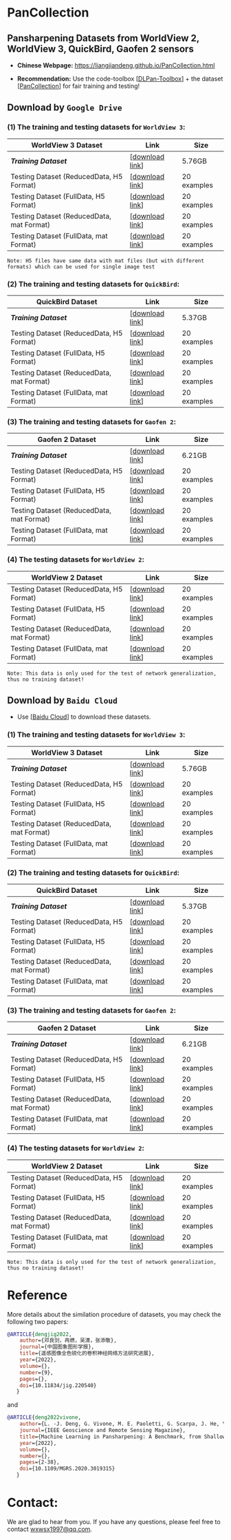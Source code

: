 # PanCollection

##  Pansharpening Datasets from WorldView 2,  WorldView 3,  QuickBird,  Gaofen 2 sensors

* **Chinese Webpage:** https://liangjiandeng.github.io/PanCollection.html

* **Recommendation:** Use the code-toolbox [[DLPan-Toolbox](https://github.com/liangjiandeng/DLPan-Toolbox)] + the dataset [[PanCollection](https://github.com/liangjiandeng/PanCollection)] for fair training and testing!

## Download by ``Google Drive``

### (1)  The training and testing datasets for ``WorldView 3``:

  | **WorldView 3** Dataset                   | Link                                            | Size |
  | ----------------------------------------- | ----------------------------------------------- | -------- |
  | ***Training Dataset***                    | [[download link](https://drive.google.com/drive/folders/1CHs49xius3zH3PIrAxAkbNfKEy82_fMb?usp=sharing)]  | 5.76GB|
  | Testing Dataset (ReducedData, H5 Format)  |  [[download link](https://drive.google.com/drive/folders/1EYjaAxTheNPvukvifKXMq8m_dJ-8qz8G?usp=sharing)]  | 20 examples     |
  | Testing Dataset (FullData, H5 Format)     |  [[download link](https://drive.google.com/drive/folders/1x3b3ERBXKGXncTRL3gKcidV5BBdG2QjC?usp=sharing)]  | 20 examples     |
  | Testing Dataset (ReducedData, mat Format) |  [[download link](https://drive.google.com/drive/folders/1bhSQ5qDmwnQGkibQAt_M6ZBoF8_7YZ2n?usp=sharing)]  | 20 examples     |
  | Testing Dataset (FullData, mat Format)    |  [[download link](https://drive.google.com/drive/folders/16pGIqvwWfyQVvkk3s1xrwLpavqQd0Bv7?usp=sharing)]  | 20 examples     |
  
  ``Note: H5 files have same data with mat files (but with different formats) which can be used for single image test``
  
  
 ### (2)  The training and testing datasets for ``QuickBird``:

  | **QuickBird** Dataset                   | Link                                            | Size |
  | ----------------------------------------- | ----------------------------------------------- | -------- |
  | ***Training Dataset***                    | [[download link](https://drive.google.com/drive/folders/1Gbk0oaXepD4tuIZIr0PMro4uJ8xUP9vG?usp=sharing)]  | 5.37GB|
  | Testing Dataset (ReducedData, H5 Format)  |  [[download link](https://drive.google.com/drive/folders/1g4kB3Yxmn6Y8_OCqE1Mra1GoUKCmHOUm?usp=sharing)]  | 20 examples     |
  | Testing Dataset (FullData, H5 Format)     |  [[download link](https://drive.google.com/drive/folders/1E55TDuIRZlncPbzLSk1RIlYuO03vK2os?usp=sharing)]  | 20 examples     |
  | Testing Dataset (ReducedData, mat Format) |  [[download link](https://drive.google.com/drive/folders/1HQJZfms9V0mduQulouuf_46bs9daQnkp?usp=sharing)]  | 20 examples     |
  | Testing Dataset (FullData, mat Format)    |  [[download link](https://drive.google.com/drive/folders/1bTmEpPksnQjcyjKHJ-nORQwJkIqazml1?usp=sharing)]  | 20 examples     |
  

 ### (3)  The training and testing datasets for ``Gaofen 2``:

  | **Gaofen 2** Dataset                   | Link                                            | Size |
  | ----------------------------------------- | ----------------------------------------------- | -------- |
  | ***Training Dataset***                    | [[download link](https://drive.google.com/drive/folders/1gNV7BlGy06ee0BqgxBfFMNnfzGrPTA9K?usp=sharing)]  | 6.21GB|
  | Testing Dataset (ReducedData, H5 Format)  |  [[download link](https://drive.google.com/drive/folders/1g4f2NElV7By2gWhCavrDaglzCxiDT6CP?usp=sharing)]  | 20 examples     |
  | Testing Dataset (FullData, H5 Format)     |  [[download link](https://drive.google.com/drive/folders/17ZI94qlPXhsKE3iw94RHcSNPSeRNv3_L?usp=sharing)]  | 20 examples     |
  | Testing Dataset (ReducedData, mat Format) |  [[download link](https://drive.google.com/drive/folders/1y7S7qPF07k7pRudyi9KSuAPAXk2wiz1O?usp=sharing)]  | 20 examples     |
  | Testing Dataset (FullData, mat Format)    |  [[download link](https://drive.google.com/drive/folders/1GMePYYHhQARDOGfeTv6cHqfxCck4XU5U?usp=sharing)]  | 20 examples     |
  
  
 ### (4)  The testing datasets for ``WorldView 2``:

  | **WorldView 2** Dataset                   | Link                                            | Size |
  | ----------------------------------------- | ----------------------------------------------- | -------- |
  | Testing Dataset (ReducedData, H5 Format)  | [[download link](https://drive.google.com/drive/folders/1bpx99ewDRhe8jgAnr4XUMxvb2PqMxKk4?usp=sharing)]  | 20 examples     |
  | Testing Dataset (FullData, H5 Format)     | [[download link](https://drive.google.com/drive/folders/1uIYVnceftT3KjM_WRLwMpy0IOgpNmMIv?usp=sharing)]   | 20 examples     |
  | Testing Dataset (ReducedData, mat Format) | [[download link](https://drive.google.com/drive/folders/1NZ1LJKIAZpOU7CnKbJxAxz0SOLOF6OWT?usp=sharing)]  | 20 examples     |
  | Testing Dataset (FullData, mat Format)    | [[download link](https://drive.google.com/drive/folders/1wDBTv8ZBDEkcN1rDuPOwTqTE3rwmtsAd?usp=sharing)]  | 20 examples     |  

``Note: This data is only used for the test of network generalization, thus no training dataset!``
  
  
  
## Download by ``Baidu Cloud``

* Use [[Baidu Cloud](https://pan.baidu.com/pcloud/home)] to download these datasets.

### (1)  The training and testing datasets for ``WorldView 3``:

  | **WorldView 3** Dataset                   | Link                                            | Size |
  | ----------------------------------------- | ----------------------------------------------- | -------- |
  | ***Training Dataset***                    |  [[download link](https://pan.baidu.com/s/18IlBDl4Xq7BdSn6XXYNoJg?pwd=1234#list/path=%2F)]  | 5.76GB     |
  | Testing Dataset (ReducedData, H5 Format)  |  [[download link](https://pan.baidu.com/s/1vh3ZxAovRRw_j10MBR_Pmg?pwd=1234#list/path=%2F)]  | 20 examples     |
  | Testing Dataset (FullData, H5 Format)     |  [[download link](https://pan.baidu.com/s/1AaSSMtk0AnlK_qBS8te8pA?pwd=1234#list/path=%2F)]  | 20 examples     |
  | Testing Dataset (ReducedData, mat Format) |  [[download link](https://pan.baidu.com/s/1XPYab7B_8wLSIKeN3Phj5w?pwd=1234#list/path=%2F)]  | 20 examples     |
  | Testing Dataset (FullData, mat Format)    |  [[download link](https://pan.baidu.com/s/1isoPLZ_Wnkrubnb38sa4Qg?pwd=1234#list/path=%2F)]  | 20 examples     |

### (2)  The training and testing datasets for ``QuickBird``:

  | **QuickBird** Dataset                   | Link                                            | Size |
  | ----------------------------------------- | ----------------------------------------------- | -------- |
  | ***Training Dataset***                    | [[download link](https://pan.baidu.com/s/1lWmRpTZoMpwlyFZ5UjSzRg?pwd=1234#list/path=%2F)]  | 5.37GB     |
  | Testing Dataset (ReducedData, H5 Format)  | [[download link](https://pan.baidu.com/s/1OHUTvuyQJ-QTbl_kuAhxNA?pwd=1234#list/path=%2F)]  | 20 examples     |
  | Testing Dataset (FullData, H5 Format)     | [[download link](https://pan.baidu.com/s/1IROZUFI3uh1uZz8IYV0cGw?pwd=1234#list/path=%2F)]  | 20 examples     |
  | Testing Dataset (ReducedData, mat Format) | [[download link](https://pan.baidu.com/s/1dAQddkjxqrmTnLweDhjnXg?pwd=1234#list/path=%2F)]  | 20 examples     |
  | Testing Dataset (FullData, mat Format)    | [[download link](https://pan.baidu.com/s/1EI-iH08_7g8cgeiJ6mZdIQ?pwd=1234#list/path=%2F)]  | 20 examples     |

 ### (3)  The training and testing datasets for ``Gaofen 2``:

  | **Gaofen 2** Dataset                   | Link                                            | Size |
  | ----------------------------------------- | ----------------------------------------------- | -------- |
  | ***Training Dataset***                    | [[download link](https://pan.baidu.com/s/1d70Ld7q2xDnvn4MqP1rtVA?pwd=1234#list/path=%2F)]  | 6.21GB     |
  | Testing Dataset (ReducedData, H5 Format)  | [[download link](https://pan.baidu.com/s/17NauhNaYgTeOiScrqceLIg?pwd=1234#list/path=%2F)]  | 20 examples     |
  | Testing Dataset (FullData, H5 Format)     | [[download link](https://pan.baidu.com/s/1sAVmBROQMUvKCqZuL5xJNw?pwd=1234#list/path=%2F)]  | 20 examples     |
  | Testing Dataset (ReducedData, mat Format) | [[download link](https://pan.baidu.com/s/1riP96z0o4PchH5VJxnESMQ?pwd=1234#list/path=%2F)]  | 20 examples     |
  | Testing Dataset (FullData, mat Format)    | [[download link](https://pan.baidu.com/s/1vzdNHSsKMZ2nFEiKO3swIQ?pwd=1234#list/path=%2F)]  | 20 examples     |
  
 ### (4)  The testing datasets for ``WorldView 2``:

  | **WorldView 2** Dataset                   | Link                                            | Size |
  | ----------------------------------------- | ----------------------------------------------- | -------- |
  | Testing Dataset (ReducedData, H5 Format)  | [[download link](https://pan.baidu.com/s/1K5R0BW7QsoeHZwG65Q50fg?pwd=1234#list/path=%2F)]  | 20 examples     |
  | Testing Dataset (FullData, H5 Format)     | [[download link](https://pan.baidu.com/s/1-LvVyUtsvOa1pxoOI_jD5w?pwd=1234#list/path=%2F)]   | 20 examples     |
  | Testing Dataset (ReducedData, mat Format) | [[download link](https://pan.baidu.com/s/1MP2wHS36ldi40B3ECzfA8A?pwd=1234#list/path=%2F)]  | 20 examples     |
  | Testing Dataset (FullData, mat Format)    | [[download link](https://pan.baidu.com/s/13kSG3rV5ZwqbcFlWq0Dvfw?pwd=1234#list/path=%2F)]  | 20 examples     |  

``Note: This data is only used for the test of network generalization, thus no training dataset!``

# Reference

More details about the similation procedure of datasets, you may check the following two papers:

```bibtex
@ARTICLE{dengjig2022,
	author={邓良剑，冉燃，吴潇，张添敬},
	journal={中国图象图形学报},
	title={遥感图像全色锐化的卷积神经网络方法研究进展},
 	year={2022},
  	volume={},
  	number={9},
  	pages={},
  	doi={10.11834/jig.220540}
   }
```
and

```bibtex
@ARTICLE{deng2022vivone,
	author={L. -J. Deng, G. Vivone, M. E. Paoletti, G. Scarpa, J. He, Y. Zhang, J. Chanussot, and A. Plaza},
	journal={IEEE Geoscience and Remote Sensing Magazine}, 
	title={Machine Learning in Pansharpening: A Benchmark, from Shallow to Deep Networks}, 
	year={2022},
	volume={},
	number={},
	pages={2-38},
	doi={10.1109/MGRS.2020.3019315}
   }
```




# Contact:

We are glad to hear from you. If you have any questions, please feel free to contact wxwsx1997@qq.com.









